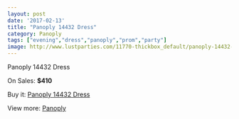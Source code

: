 ```yaml
---
layout: post
date: '2017-02-13'
title: "Panoply 14432 Dress"
category: Panoply
tags: ["evening","dress","panoply","prom","party"]
image: http://www.lustparties.com/11770-thickbox_default/panoply-14432-dress.jpg
---
```

Panoply 14432 Dress

On Sales: **$410**
<a href="https://www.lustparties.com/en/panoply/4249-panoply-14432-dress.html"><amp-img layout="responsive" width="600" height="600" src="//www.lustparties.com/11770-thickbox_default/panoply-14432-dress.jpg" alt="Panoply 14432 Dress 0" /></a>
<a href="https://www.lustparties.com/en/panoply/4249-panoply-14432-dress.html"><amp-img layout="responsive" width="600" height="600" src="//www.lustparties.com/11771-thickbox_default/panoply-14432-dress.jpg" alt="Panoply 14432 Dress 1" /></a>

Buy it: [Panoply 14432 Dress](https://www.lustparties.com/en/panoply/4249-panoply-14432-dress.html "Panoply 14432 Dress")

View more: [Panoply](https://www.lustparties.com/en/21-panoply "Panoply")